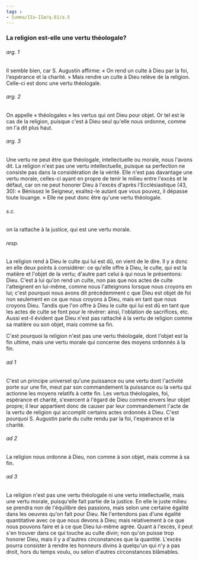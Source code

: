 ```yaml
---
tags : 
- Summa/IIa-IIæ/q.81/a.5
---
```


### La religion est-elle une vertu théologale?

###### arg. 1
Il semble bien, car S. Augustin affirme: « On rend un culte à Dieu par la foi, l'espérance et la charité. » Mais rendre un culte à Dieu relève de la religion. Celle-ci est donc une vertu théologale. 

###### arg. 2
On appelle « théologales » les vertus qui ont Dieu pour objet. Or tel est le cas de la religion, puisque c'est à Dieu seul qu'elle nous ordonne, comme on l'a dit plus haut. 

###### arg. 3
Une vertu ne peut être que théologale, intellectuelle ou morale, nous l'avons dit. La religion n'est pas une vertu intellectuelle, puisque sa perfection ne consiste pas dans la considération de la vérité. Elle n'est pas davantage une vertu morale, celles-ci ayant en propre de tenir le milieu entre l'excès et le défaut, car on ne peut honorer Dieu à l'excès d'après l'Ecclésiastique (43, 30): « Bénissez le Seigneur, exaltez-le autant que vous pouvez, il dépasse toute louange. » Elle ne peut donc être qu'une vertu théologale. 

###### s.c.
on la rattache à la justice, qui est une vertu morale. 

###### resp.
La religion rend à Dieu le culte qui lui est dû, on vient de le dire. Il y a donc en elle deux points à considérer: ce qu'elle offre à Dieu, le culte, qui est la matière et l'objet de la vertu; d'autre part celui à qui nous le présentons: Dieu. C'est à lui qu'on rend un culte, non pas que nos actes de culte l'atteignent en lui-même, comme nous l'atteignons lorsque nous croyons en lui; c'est pourquoi nous avons dit précédemment c que Dieu est objet de foi non seulement en ce que nous croyons à Dieu, mais en tant que nous croyons Dieu. Tandis que l'on offre à Dieu le culte qui lui est dû en tant que les actes de culte se font pour le révérer: ainsi, l'oblation de sacrifices, etc. Aussi est-il évident que Dieu n'est pas rattaché à la vertu de religion comme sa matière ou son objet, mais comme sa fin. 

C'est pourquoi la religion n'est pas une vertu théologale, dont l'objet est la fin ultime, mais une vertu morale qui concerne des moyens ordonnés à la fin. 

###### ad 1
C'est un principe universel qu'une puissance ou une vertu dont l'activité porte sur une fin, meut par son commandement la puissance ou la vertu qui actionne les moyens relatifs à cette fin. Les vertus théologales, foi, espérance et charité, s'exercent à l'égard de Dieu comme envers leur objet propre; il leur appartient donc de causer par leur commandement l'acte de la vertu de religion qui accomplit certains actes ordonnés à Dieu. C'est pourquoi S. Augustin parle du culte rendu par la foi, l'espérance et la charité. 

###### ad 2
La religion nous ordonne à Dieu, non comme à son objet, mais comme à sa fin. 

###### ad 3
La religion n'est pas une vertu théologale ni une vertu intellectuelle, mais une vertu morale, puisqu'elle fait partie de la justice. En elle le juste milieu se prendra non de l'équilibre des passions, mais selon une certaine égalité dans les oeuvres qu'on fait pour Dieu. Ne l'entendons pas d'une égalité quantitative avec ce que nous devons à Dieu; mais relativement à ce que nous pouvons faire et à ce que Dieu lui-même agrée. Quant à l'excès, il peut s'en trouver dans ce qui touche au culte divin; non qu'on puisse trop honorer Dieu, mais il y a d'autres circonstances que la quantité. L'excès pourra consister à rendre les honneurs divins à quelqu'un qui n'y a pas droit, hors du temps voulu, ou selon d'autres circonstances blâmables. 

